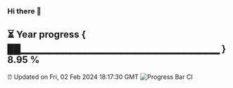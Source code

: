 ### Hi there 👋
⏳ Year progress { ██▁▁▁▁▁▁▁▁▁▁▁▁▁▁▁▁▁▁▁▁▁▁▁▁▁▁▁▁ } 8.95 %
---
⏰ Updated on Fri, 02 Feb 2024 18:17:30 GMT
![Progress Bar CI](https://github.com/liununu/liununu/workflows/Progress%20Bar%20CI/badge.svg)
